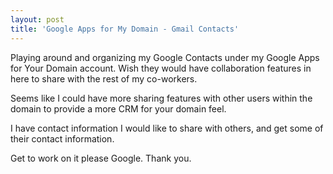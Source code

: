 ```yaml
---
layout: post
title: 'Google Apps for My Domain - Gmail Contacts'
---
```

Playing around and organizing my Google Contacts under my Google Apps for Your Domain account. Wish they would have collaboration features in here to share with the rest of my co-workers. <p></p>
Seems like I could have more sharing features with other users within the domain to provide a more CRM for your domain feel.<p></p>
I have contact information I would like to share with others, and get some of their contact information.<p></p>
Get to work on it please Google. Thank you.